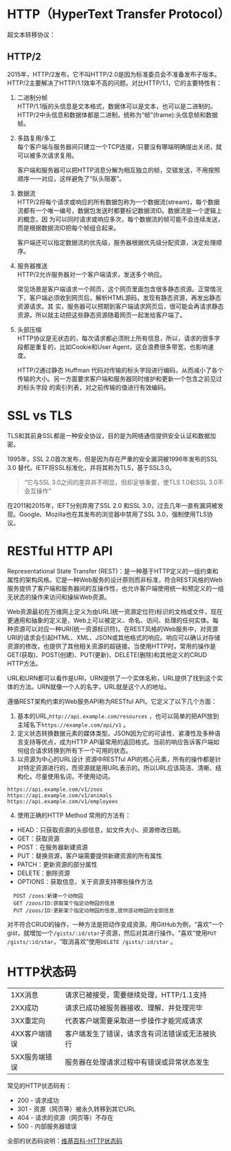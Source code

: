 # HTTP（HyperText Transfer Protocol）
超文本转移协议：

## HTTP/2
2015年，HTTP/2发布，它不叫HTTP/2.0是因为标准委员会不准备发布子版本。HTTP/2主要解决了HTTP/1.1效率不高的问题。对比HTTP/1.1，它的主要特性有：
1. 二进制分帧  
HTTP/1.1版的头信息是文本格式，数据体可以是文本，也可以是二进制的。HTTP/2中头信息和数据体都是二进制，统称为“帧”(frame):头信息帧和数据帧。
2. 多路复用/多工  
   每个客户端与服务器间只建立一个TCP连接，只要没有哪端明确提出关闭，就可以被多次请求复用。

   客户端和服务器可以把HTTP消息分解为相互独立的帧，交错发送，不用按照顺序一一对应，这样避免了“队头阻塞”。
3. 数据流  
   HTTP/2将每个请求或响应的所有数据包称为一个数据流(stream)，每个数据流都有一个唯一编号，数据包发送时都要标记数据流ID。数据流是一个逻辑上的概念，因    为可以同时请求或响应多次，每个数据流的帧可能不会连续发送，而是根据数据流ID把每个帧组合起来。

   客户端还可以指定数据流的优先级，服务器根据优先级分配资源，决定处理顺序。

4. 服务器推送  
   HTTP/2允许服务器对一个客户端请求，发送多个响应。

   常见场景是客户端请求一个网页，这个网页里面包含很多静态资源。正常情况下，客户端必须收到网页后，解析HTML源码，发现有静态资源，再发出静态资源请求。其   实，服务器可以预期到客户端请求网页后，很可能会再请求静态资源，所以就主动把这些静态资源随着网页一起发给客户端了。

5. 头部压缩  
   HTTP协议是无状态的，每次请求都必须附上所有信息，所以，请求的很多字段都是重复的，比如Cookie和User Agent，这会浪费很多带宽，也影响速度。

   HTTP/2通过静态 Huffman 代码对传输的标头字段进行编码，从而减小了各个传输的大小。另一方面要求客户端和服务器同时维护和更新一个包含之前见过的标头字段    的索引列表，对之前传输的值进行有效编码。

# SSL vs TLS
TLS和其前身SSL都是一种安全协议，目的是为网络通信提供安全认证和数据加密。

1995年，SSL 2.0首次发布，但是因为存在严重的安全漏洞被1996年发布的SSL 3.0 替代。IETF将SSL标准化，并将其称为TLS，基于SSL3.0。

> “它与SSL 3.0之间的差异并不明显，但却足够重要，使TLS 1.0和SSL 3.0不会互操作”

在2011和2015年，IEFT分别弃用了SSL 2.0 和SSL 3.0，过去几年一直有漏洞被发现。Google、Mozilla也在其发布的浏览器中禁用了SSL 3.0，强制使用TLS协议。

# RESTful HTTP API
Representational State Transfer (REST)：是一种基于HTTP定义的一组约束和属性的架构风格。它是一种Web服务的设计原则而非标准，符合REST风格的Web服务提供了客户端和服务器间的互操作性，也允许客户端使用统一和预定义的一组无状态的操作来访问和操纵Web资源。

Web资源最初在万维网上定义为由URL(统一资源定位符)标识的文档或文件，现在更通用和抽象的定义是，Web上可以被定义、命名、访问、处理的任何实体。每种资源可以对应一种URI(统一资源标识符)。在REST风格的Web服务中，对资源URI的请求会引起HTML、XML、JSON或其他格式的响应。响应可以确认对存储资源的修改，也提供了其他相关资源的超链接。当使用HTTP时，常用的操作是GET(获取)、POST(创建)、PUT(更新)、DELETE(删除)和其他定义的CRUD HTTP方法。

URL和URN都可以看作是URI，URN提供了一个实体名称，URL提供了找到这个实体的方法。URN就像一个人的名字，URL就是这个人的地址。

遵循REST架构约束的Web服务API称为RESTful API。它定义了以下几个方面：
1. 基本的URL,`http://api.example.com/resources` ，也可以简单的把API放到主域名下`https://example.com/api/v1` 。
2. 定义状态转换数据元素的媒体类型。JSON因为它的可读性、紧凑性及多种语言支持等优点，成为HTTP API最常用的返回格式。当前的响应告诉客户端如何组合请求转换到所有下一个可用的状态。
3. 以资源为中心的URL设计
   资源中RESTful API的核心元素，所有的操作都是针对特定资源进行的，而资源就是用URL表示的。所以URL应该简洁、清晰、结构化，尽量使用名词，不使用动词。
 ```
https://api.example.com/v1/zoos
https://api.example.com/v1/animals
https://api.example.com/v1/employees
```
4. 使用正确的HTTP Method
  常用的方法有：
  - HEAD：只获取资源的头部信息，如文件大小、资源修改日期。
  - GET：获取资源
  - POST：在服务器新建资源
  - PUT：替换资源，客户端需要提供新建资源的所有属性
  - PATCH：更新资源的部分属性
  - DELETE：删除资源
  - OPTIONS：获取信息，关于资源支持哪些操作方法
```
  POST /zoos:新建一个动物园
  GET /zoos/ID:获取某个指定动物园的信息
  PUT /zoos/ID:更新某个指定动物园的信息,提供该动物园的全部信息
```
对不符合CRUD的操作，一种方法是把动作变成资源。用GitHub为例，“喜欢”一个gist，就增加一个`/gists/:id/star`子资源，然后对其进行操作。“喜欢”使用`PUT /gists/:id/star`，“取消喜欢”使用`DELETE /gists/:id/star` 。

# HTTP状态码
|             |  |
|-------------|--|
|1XX消息      |请求已被接受，需要继续处理，HTTP/1.1支持|
|2XX成功      |请求已成功被服务器接收、理解、并处理完毕 |
|3XX重定向    |代表客户端需要采取进一步操作才能完成请求 |
|4XX客户端错误|客户端发生了错误，请求含有词法错误或无法被执行|
|5XX服务端错误|服务器在处理请求过程中有错误或异常状态发生|

常见的HTTP状态码有：
- 200 - 请求成功
- 301 - 资源（网页等）被永久转移到其它URL
- 404 - 请求的资源（网页等）不存在
- 500 - 内部服务器错误

全部的状态码说明：[维基百科-HTTP状态码](https://zh.wikipedia.org/wiki/HTTP%E7%8A%B6%E6%80%81%E7%A0%81)
